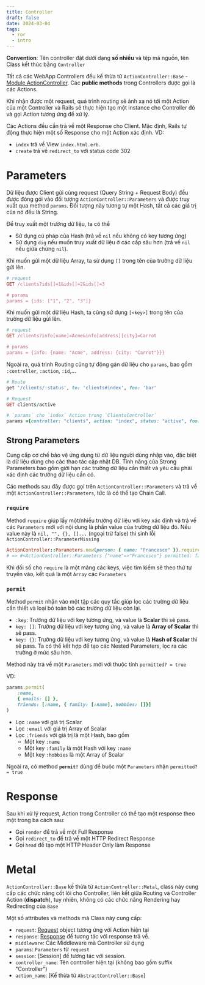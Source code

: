 ```yaml
---
title: Controller
draft: false
date: 2024-03-04
tags:
  - ror
  - intro
---
```


**Convention**: Tên controller đặt dưới dạng **số nhiều** và tệp mã nguồn, tên Class kết thúc bằng `Controller`

Tất cả các WebApp Controllers đều kế thừa từ `ActionController::Base` - [Module ActionController](https://api.rubyonrails.org/v7.1.2/classes/ActionController.html). Các **public methods** trong Controllers được gọi là các Actions.

Khi nhận được một request, quá trình routing sẽ ánh xạ nó tới một Action của một Controller và Rails sẽ thực hiện tạo một instance cho Controller đó và gọi Action tương ứng để xử lý.

Các Actions đều cần trả về một Response cho Client. Mặc định, Rails tự động thực hiện một số Response cho một Action xác định. VD: 
- `index` trả về View `index.html.erb`.
- `create` trả về `redirect_to` với status code 302

# Parameters

Dữ liệu được Client gửi cùng request (Query String + Request Body) đều được đóng gói vào đối tượng `ActionController::Parameters` và được truy xuất qua method `params`. Đối tượng này tương tự một Hash, tất cả các giá trị của nó đều là String.

Để truy xuất một trường dữ liệu, ta có thể
- Sử dụng cú pháp của Hash (trả về `nil` nếu không có key tương ứng)
- Sử dụng `dig` nếu muốn truy xuất dữ liệu ở các cấp sâu hơn (trả về `nil` nếu giữa chừng `nil`).

Khi muốn gửi một dữ liệu Array, ta sử dụng `[]` trong tên của trường dữ liệu gửi lên. 

```ruby
# request
GET /clients?ids[]=1&ids[]=2&ids[]=3

# params
params = {ids: ["1", "2", "3"]}
```

Khi muốn gửi một dữ liệu Hash, ta cũng sử dụng `[<key>]` trong tên của trường dữ liệu gửi lên. 

```ruby
# request
GET /clients?info[name]=Acme&info[address][city]=Carrot

# params
params = {info: {name: "Acme", address: {city: "Carrot"}}}
```

Ngoài ra, quá trình Routing cũng tự động gán dữ liệu cho `params`, bao gồm `:controller`, `:action`, `:id`,...

```ruby
# Route
get '/clients/:status', to: 'clients#index', foo: 'bar'

# Request
GET clients/active

# `params` cho `index` Action trong `ClientsController`
params ={controller: "clients", action: "index", status: "active", foo: "bar"}
```

## Strong Parameters

Cung cấp cơ chế bảo vệ ứng dụng từ dữ liệu người dùng nhập vào, đặc biệt là dữ liệu dùng cho các thao tác cập nhật DB. Tính năng của Strong Parameters bao gồm giới hạn các trường dữ liệu cần thiết và yêu cầu phải xác định các trường dữ liệu cần có.

Các methods sau đây được gọi trên `ActionController::Parameters` và trả về một `ActionController::Parameters`, tức là có thể tạo Chain Call.

### `require`

Method `require` giúp lấy một/nhiều trường dữ liệu với key xác định và trả về các `Parameters` mới với nội dung là phần value của trường dữ liệu đó. Nếu value này là `nil, "", {}, []...` (ngoại trừ false) thì sinh lỗi `ActionController::ParameterMissing`

```ruby
ActionController::Parameters.new(person: { name: "Francesco" }).require(:person)
# => #<ActionController::Parameters {"name"=>"Francesco"} permitted: false>
```

Khi đối số cho `require` là một mảng các keys, việc tìm kiếm sẽ theo thứ tự truyền vào, kết quả là một `Array` các `Parameters`

### `permit`

Method `permit` nhận vào một tập các quy tắc giúp lọc các trường dữ liệu cần thiết và loại bỏ toàn bộ các trường dữ liệu còn lại.
- `:key`: Trường dữ liệu với key tương ứng, và value là **Scalar** thì sẽ pass.
- `key: []`: Trường dữ liệu với key tương ứng, và value là **Array of Scalar** thì sẽ pass.
- `key: {}`: Trường dữ liệu với key tương ứng, và value là **Hash of Scalar** thì sẽ pass.
Ta có thể kết hợp để tạo các Nested Parameters, lọc ra các trường ở mức sâu hơn.

Method này trả về một `Parameters` mới với thuộc tính `permitted? = true`

VD:
```ruby
params.permit(
    :name,
    { emails: [] },
    friends: [:name, { family: [:name], hobbies: []}]
)
```
- Lọc `:name` với giá trị Scalar
- Lọc `:email` với giá trị Array of Scalar
- Lọc `:friends` với giá trị là một Hash, bao gồm
    - Một key `:name`
    - Một key `:family` là một Hash với key `:name`
    - Một key `:hobbies` là một Array of Scalar

Ngoài ra, có method **`permit!`** dùng để buộc một `Parameters` nhận `permitted? = true`

# Response

Sau khi xử lý request, Action trong Controller có thể tạo một response theo một trong ba cách sau:
- Gọi `render` để trả về một Full Response
- Gọi `redirect_to` để trả về một HTTP Redirect Response
- Gọi `head` để tạo một HTTP Header Only làm Response

# Metal

`ActionController::Base` kế thừa từ `ActionController::Metal`, class này cung cấp các chức năng cốt lõi cho Controller, liên kết giữa Routing và Controller Action (**dispatch**), tuy nhiên, không có các chức năng Rendering hay Redirecting của `Base`

Một số attributes và methods mà Class này cung cấp:
- `request`: [Request](https://api.rubyonrails.org/v7.1.3/classes/ActionDispatch/Request.html) object tương ứng với Action hiện tại
- `response`: [Response](https://api.rubyonrails.org/v7.1.3/classes/ActionDispatch/Response.html) để tương tác với response trả về.
- `middleware`: Các Middleware mà Controller sử dụng
- `params`: `Parameters` từ `request`
- `session`: [Session] để tương tác với session.
- `controller_name`: Tên controller hiện tại (không bao gồm suffix "Controller")
- `action_name`: [Kế thừa từ `AbstractController::Base`]